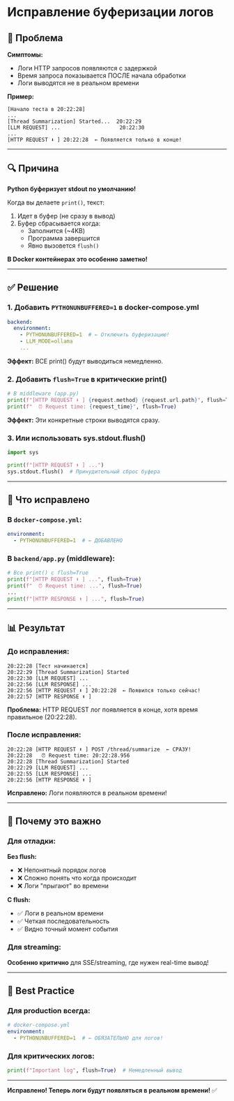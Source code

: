 # Исправление буферизации логов

## 🐛 Проблема

**Симптомы:**
- Логи HTTP запросов появляются с задержкой
- Время запроса показывается ПОСЛЕ начала обработки
- Логи выводятся не в реальном времени

**Пример:**
```
[Начало теста в 20:22:28]
...
[Thread Summarization] Started...  20:22:29
[LLM REQUEST] ...                   20:22:30
...
[HTTP REQUEST ⬇️ ] 20:22:28  ← Появляется только в конце!
```

---

## 🔍 Причина

**Python буферизует stdout по умолчанию!**

Когда вы делаете `print()`, текст:
1. Идет в буфер (не сразу в вывод)
2. Буфер сбрасывается когда:
   - Заполнится (~4KB)
   - Программа завершится
   - Явно вызовется `flush()`

**В Docker контейнерах это особенно заметно!**

---

## ✅ Решение

### 1. Добавить `PYTHONUNBUFFERED=1` в docker-compose.yml

```yaml
backend:
  environment:
    - PYTHONUNBUFFERED=1  # ← Отключить буферизацию!
    - LLM_MODE=ollama
    ...
```

**Эффект:** ВСЕ print() будут выводиться немедленно.

### 2. Добавить `flush=True` в критические print()

```python
# В middleware (app.py)
print(f"[HTTP REQUEST ⬇️ ] {request.method} {request.url.path}", flush=True)
print(f"  ⏰ Request time: {request_time}", flush=True)
```

**Эффект:** Эти конкретные строки выводятся сразу.

### 3. Или использовать sys.stdout.flush()

```python
import sys

print(f"[HTTP REQUEST ⬇️ ] ...")
sys.stdout.flush()  # Принудительный сброс буфера
```

---

## 🔧 Что исправлено

### В `docker-compose.yml`:

```yaml
environment:
  - PYTHONUNBUFFERED=1  # ← ДОБАВЛЕНО
```

### В `backend/app.py` (middleware):

```python
# Все print() с flush=True
print(f"[HTTP REQUEST ⬇️ ] ...", flush=True)
print(f"  ⏰ Request time: ...", flush=True)
...
print(f"[HTTP RESPONSE ⬆️ ] ...", flush=True)
```

---

## 📊 Результат

### До исправления:

```
20:22:28 [Тест начинается]
20:22:29 [Thread Summarization] Started
20:22:30 [LLM REQUEST] ...
20:22:56 [LLM RESPONSE] ...
20:22:56 [HTTP REQUEST ⬇️ ] 20:22:28  ← Появился только сейчас!
20:22:57 [HTTP RESPONSE ⬆️ ]
```

**Проблема:** HTTP REQUEST лог появляется в конце, хотя время правильное (20:22:28).

### После исправления:

```
20:22:28 [HTTP REQUEST ⬇️ ] POST /thread/summarize  ← СРАЗУ!
20:22:28   ⏰ Request time: 20:22:28.956
20:22:28 [Thread Summarization] Started
20:22:29 [LLM REQUEST] ...
20:22:55 [LLM RESPONSE] ...
20:22:56 [HTTP RESPONSE ⬆️ ]
```

**Исправлено:** Логи появляются в реальном времени!

---

## 🎯 Почему это важно

### Для отладки:

**Без flush:**
- ❌ Непонятный порядок логов
- ❌ Сложно понять что когда происходит
- ❌ Логи "прыгают" во времени

**С flush:**
- ✅ Логи в реальном времени
- ✅ Четкая последовательность
- ✅ Видно точный момент события

### Для streaming:

**Особенно критично** для SSE/streaming, где нужен real-time вывод!

---

## 🔧 Best Practice

### Для production всегда:

```yaml
# docker-compose.yml
environment:
  - PYTHONUNBUFFERED=1  # ← ОБЯЗАТЕЛЬНО для логов!
```

### Для критических логов:

```python
print(f"Important log", flush=True)  # Немедленный вывод
```

---

**Исправлено! Теперь логи будут появляться в реальном времени!** ✅

